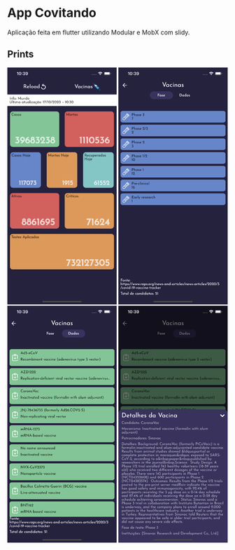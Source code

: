 # App Covitando

Aplicação feita em flutter utilizando Modular e MobX com slidy.

## Prints

<div align="center" styles="flex-direction: row;">
<img src="./prints/print01.png" alt="print one" width="250px" />
<img src="./prints/print02.png" alt="print two" width="250px" />
<img src="./prints/print03.png" alt="print three" width="250px" />
<img src="./prints/print04.png" alt="print four" width="250px" />
</div>
